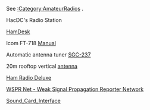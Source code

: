See [:Category:AmateurRadios](:Category:AmateurRadios "wikilink") .

HacDC's Radio Station

[HamDesk](HamDesk "wikilink")

Icom FT-718
[Manual](http://www.icomamerica.com/en/downloads/Default.aspx?Category=20)

Automatic antenna tuner
[SGC-237](http://www.sgcworld.com/237ProductPage.html)

20m rooftop vertical
[antenna](http://www.hacdc.org/2012/08/new-amateur-radio-antenna/)

[Ham Radio Deluxe](http://www.ham-radio-deluxe.com/)

[WSPR Net - Weak Signal Propagation Reporter
Network](http://wsprnet.org)

[Sound_Card_Interface](Sound_Card_Interface "wikilink")